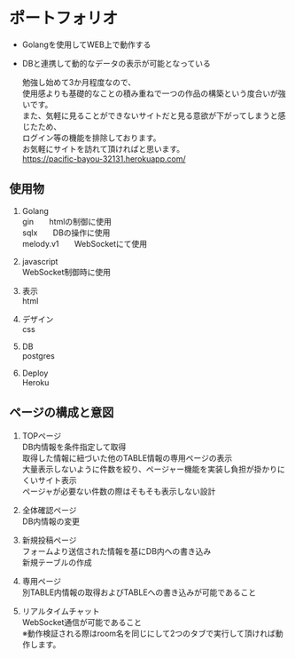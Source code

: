 # ポートフォリオ
- Golangを使用してWEB上で動作する
- DBと連携して動的なデータの表示が可能となっている

  勉強し始めて3か月程度なので、  
  使用感よりも基礎的なことの積み重ねで一つの作品の構築という度合いが強いです。  
  また、気軽に見ることができないサイトだと見る意欲が下がってしまうと感じたため、  
  ログイン等の機能を排除しております。  
  お気軽にサイトを訪れて頂ければと思います。  
  https://pacific-bayou-32131.herokuapp.com/

## 使用物
1. Golang  
    gin　　htmlの制御に使用  
    sqlx　　DBの操作に使用  
    melody.v1　　WebSocketにて使用

1. javascript  
    WebSocket制御時に使用

1. 表示  
    html

1. デザイン  
    css

1. DB  
    postgres

1. Deploy  
    Heroku

## ページの構成と意図
1. TOPページ  
    DB内情報を条件指定して取得  
    取得した情報に紐づいた他のTABLE情報の専用ページの表示  
    大量表示しないように件数を絞り、ページャー機能を実装し負担が掛かりにくいサイト表示  
    ページャが必要ない件数の際はそもそも表示しない設計

1. 全体確認ページ  
    DB内情報の変更

1. 新規投稿ページ  
    フォームより送信された情報を基にDB内への書き込み  
    新規テーブルの作成

1. 専用ページ  
    別TABLE内情報の取得およびTABLEへの書き込みが可能であること

1. リアルタイムチャット  
    WebSocket通信が可能であること  
    ※動作検証される際はroom名を同じにして2つのタブで実行して頂ければ動作します。

